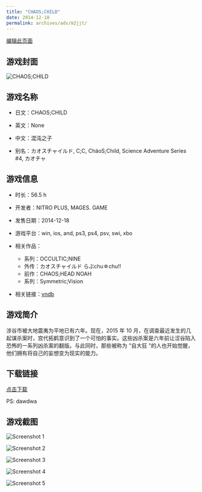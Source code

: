 ```yaml
---
title: "CHAOS;CHILD"
date: 2014-12-18
permalink: archives/adv/m2jjt/
---
```

[编辑此页面](https://github.com/ACG-3/ADV3-source/blob/main/source/_posts/CHAOS%3BCHILD.md)

## 游戏封面

![CHAOS;CHILD](https://pan.timero.xyz/d/onedrive/img_lib_001/CHAOS;CHILD_cover.avif)


## 游戏名称

- 日文：CHAOS;CHILD
- 英文：None
- 中文：混沌之子

- 别名：カオスチャイルド, C;C, ChäoS;Child, Science Adventure Series #4, カオチャ


## 游戏信息

- 时长：56.5 h
- 开发者：NITRO PLUS, MAGES. GAME
- 发售日期：2014-12-18
- 游戏平台：win, ios, and, ps3, ps4, psv, swi, xbo
- 相关作品：
   - 系列：OCCULTIC;NINE
   - 外传：カオスチャイルド らぶchu☆chu!!
   - 前作：CHAOS;HEAD NOAH
   - 系列：Symmetric;Vision

- 相关链接：[vndb](https://vndb.org/v14018)


## 游戏简介

涉谷市被大地震夷为平地已有六年。现在，2015 年 10 月，在调查最近发生的几起谋杀案时，宫代拓鹤意识到了一个可怕的事实。这些凶杀案是六年前让涩谷陷入恐怖的一系列凶杀案的翻版。与此同时，那些被称为 "自大狂 "的人也开始觉醒，他们拥有将自己的妄想变为现实的能力。




## 下载链接

[点击下载]()

PS: dawdwa


## 游戏截图


![Screenshot 1](https://pan.timero.xyz/d/onedrive/img_lib_001/CHAOS;CHILD_Screenshot_1.avif)

![Screenshot 2](https://pan.timero.xyz/d/onedrive/img_lib_001/CHAOS;CHILD_Screenshot_2.avif)

![Screenshot 3](https://pan.timero.xyz/d/onedrive/img_lib_001/CHAOS;CHILD_Screenshot_3.avif)

![Screenshot 4](https://pan.timero.xyz/d/onedrive/img_lib_001/CHAOS;CHILD_Screenshot_4.avif)

![Screenshot 5](https://pan.timero.xyz/d/onedrive/img_lib_001/CHAOS;CHILD_Screenshot_5.avif)

